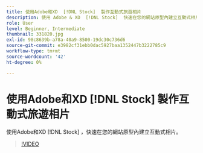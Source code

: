 ```yaml
---
title: 使用Adobe和XD  [!DNL Stock]  製作互動式旅遊相片
description: 使用 Adobe & XD  [!DNL Stock]  快速在您的網站原型內建立互動式相片
role: User
level: Beginner, Intermediate
thumbnail: 331820.jpg
exl-id: 98c8639b-a78a-40a9-8500-19dc30c736d6
source-git-commit: e3982cf31ebb0dac5927baa1352447b3222785c9
workflow-type: tm+mt
source-wordcount: '42'
ht-degree: 0%

---
```


# 使用Adobe和XD [!DNL Stock] 製作互動式旅遊相片

使用Adobe和XD [!DNL Stock] ，快速在您的網站原型內建立互動式相片。

>[!VIDEO](https://video.tv.adobe.com/v/331820?hidetitle=true)
